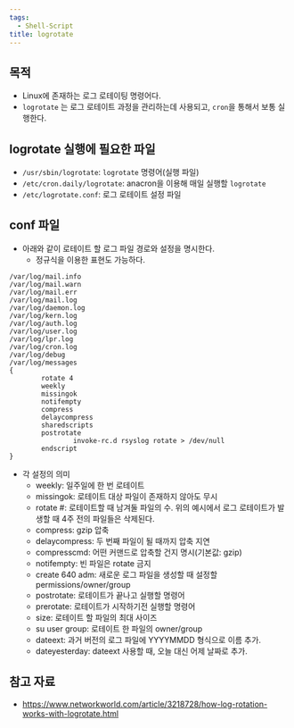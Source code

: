 ```yaml
---
tags:
  - Shell-Script
title: logrotate
---
```



## 목적

- Linux에 존재하는 로그 로테이팅 명령어다.
- `logrotate` 는 로그 로테이트 과정을 관리하는데 사용되고, `cron`을 통해서 보통 실행한다.

## logrotate 실행에 필요한 파일

- `/usr/sbin/logrotate`: `logrotate` 명령어(실행 파일)
- `/etc/cron.daily/logrotate`: anacron을 이용해 매일 실행할 `logrotate`
- `/etc/logrotate.conf`: 로그 로테이트 설정 파일

## conf 파일

- 아래와 같이 로테이트 할 로그 파일 경로와 설정을 명시한다.
	- 정규식을 이용한 표현도 가능하다.

```
/var/log/mail.info
/var/log/mail.warn
/var/log/mail.err
/var/log/mail.log
/var/log/daemon.log
/var/log/kern.log
/var/log/auth.log
/var/log/user.log
/var/log/lpr.log
/var/log/cron.log
/var/log/debug
/var/log/messages
{
        rotate 4
        weekly
        missingok
        notifempty
        compress
        delaycompress
        sharedscripts
        postrotate
                invoke-rc.d rsyslog rotate > /dev/null
        endscript
}
```

- 각 설정의 의미
	- weekly: 일주일에 한 번 로테이트
	- missingok: 로테이트 대상 파일이 존재하지 않아도 무시
	- rotate \#: 로테이트할 때 남겨둘 파일의 수. 위의 예시에서 로그 로테이트가 발생할 때 4주 전의 파일들은 삭제된다.
	- compress: gzip 압축
	- delaycompress: 두 번째 파일이 될 때까지 압축 지연
	- compresscmd: 어떤 커맨드로 압축할 건지 명시(기본값: gzip)
	- notifempty: 빈 파일은 rotate 금지
	- create 640 adm: 새로운 로그 파일을 생성할 때 설정할 permissions/owner/group
	- postrotate: 로테이트가 끝나고 실행할 명령어
	- prerotate: 로테이트가 시작하기전 실행할 명령어
	- size: 로테이트 할 파일의 최대 사이즈
	- su user group: 로테이트 한 파일의 owner/group
	- dateext: 과거 버전의 로그 파일에 YYYYMMDD 형식으로 이름 추가.
	- dateyesterday: dateext 사용할 때, 오늘 대신 어제 날짜로 추가.

## 참고 자료

- https://www.networkworld.com/article/3218728/how-log-rotation-works-with-logrotate.html
